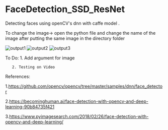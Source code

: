 # FaceDetection_SSD_ResNet
Detecting faces using openCV's dnn with caffe model . 

To change the image-> open the python file and change the name of the image after putting the same image in the directory folder

![output1](https://user-images.githubusercontent.com/30355940/52904195-bb8ff380-31f6-11e9-8699-2375526fbfd9.PNG)
![output2](https://user-images.githubusercontent.com/30355940/52904197-c5b1f200-31f6-11e9-8ba8-1867035413bd.PNG)
![output3](https://user-images.githubusercontent.com/30355940/52904198-c8ace280-31f6-11e9-8397-2bcc2133d54c.PNG)

To Do: 1. Add argument for image

       2. Testing on Video
       
References:

1.https://github.com/opencv/opencv/tree/master/samples/dnn/face_detector

2.https://becominghuman.ai/face-detection-with-opencv-and-deep-learning-90b84735f421

3.https://www.pyimagesearch.com/2018/02/26/face-detection-with-opencv-and-deep-learning/
